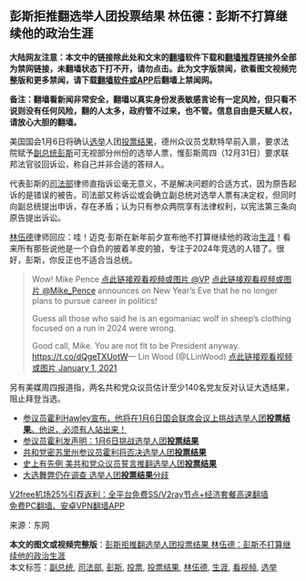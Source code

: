  <h2>彭斯拒推翻选举人团投票结果 林伍德：彭斯不打算继续他的政治生涯</h2> <p class="notice"><b>大陆网友注意：本文中的链接除此处和文末的<a href="https://github.com/bannedbook/fanqiang" >翻墙</a>软件下载和<a href="https://github.com/killgcd/justmysocks/blob/master/README.md">翻墙推荐</a>链接外全部为禁网链接，未翻墙状态下打不开，请勿点击。此为文字版禁闻，欲看图文视频完整版和更多禁闻，请下载<a href="https://github.com/bannedbook/fanqiang">翻墙软件或APP</a>后翻墙上禁闻网。</p><p>备注：翻墙看新闻非常安全，翻墙以真实身份发表敏感言论有一定风险，但只看不说则没有任何风险，翻的人太多，政府管不过来，也不管。信息自由是天赋人权，请放心大胆的翻墙。</b></p>  <div class="entry"> <p id="conimg">美国国会1月6日将确认<a href="https://www.bannedbook.org/bnews/tag/%e9%80%89%e4%b8%be/" class="st_tag internal_tag" rel="tag" title="标签 选举 下的日志">选举</a>人团<a href="https://www.bannedbook.org/bnews/tag/%E6%8A%95%E7%A5%A8%E7%BB%93%E6%9E%9C/" class="st_tag internal_tag" rel="tag" title="标签 投票结果 下的日志">投票结果</a>，德州众议员戈默特早前入禀，要求法院赋予<a href="https://www.bannedbook.org/bnews/tag/%e5%89%af%e6%80%bb%e7%bb%9f/" class="st_tag internal_tag" rel="tag" title="标签 副总统 下的日志">副总统</a><a href="https://www.bannedbook.org/bnews/tag/%e5%bd%ad%e6%96%af/" class="st_tag internal_tag" rel="tag" title="标签 彭斯 下的日志">彭斯</a>可无视部分州份的选举人票，惟彭斯周四（12月31日）要求联邦法官驳回诉讼，称自己并非合适的答辩人。</p> <p>代表彭斯的<a href="https://www.bannedbook.org/bnews/tag/%e5%8f%b8%e6%b3%95%e9%83%a8/" class="st_tag internal_tag" rel="tag" title="标签 司法部 下的日志">司法部</a>律师直指诉讼毫无意义，不是解决问题的合适方式，因为原告起诉的是错误的被告。司法部又称诉讼或会确立副总统对选举人票有决定权，但同时向副总统提出申诉，存在矛盾；认为只有参众两院享有法律权利，以宪法第三条向原告提出诉讼。</p> <p><a href="https://www.bannedbook.org/bnews/tag/%e6%9e%97%e4%bc%8d%e5%be%b7/" class="st_tag internal_tag" rel="tag" title="标签 林伍德 下的日志">林伍德</a>律师回应：哇！迈克·彭斯在新年前夕宣布他不打算继续他的政治<a href="https://www.bannedbook.org/bnews/tag/%E7%94%9F%E6%B6%AF/" class="st_tag internal_tag" rel="tag" title="标签 生涯 下的日志">生涯</a>！看来所有那些说他是一个自负的披着羊皮的狼，专注于2024年竞选的人错了。很好，彭斯，你反正也不适合当总统。</p> <blockquote><p>Wow! Mike Pence <a href="https://twitter.com/VP?ref_src=twsrc%5Etfw">点此链接观看视频或图片 @VP</a> <a href="https://twitter.com/Mike_Pence?ref_src=twsrc%5Etfw">点此链接观看视频或图片 @Mike_Pence</a> announces on New Year’s Eve that he no longer plans to pursue career in politics!</p>  <p>Guess all those who said he is an egomaniac wolf in sheep’s clothing focused on a run in 2024 were wrong.</p> <p>Good call, Mike. You are not fit to be President anyway. <a href="https://t.co/dQgeTXUotW">https://t.co/dQgeTXUotW</a>— Lin Wood (@LLinWood) <a href="https://twitter.com/LLinWood/status/1344869153266655232?ref_src=twsrc%5Etfw">点此链接观看视频或图片 January 1, 2021</a></p></blockquote> <p>另有美媒周四报道指，两名共和党众议员估计至少140名党友反对认证大选结果，阻止拜登当选。</p> <ul class='op-related-articles' title='相关阅读'> <li><a href='https://www.bannedbook.org/bnews/bannedvideo/20201231/1458509.html' target='_blank'>参议员霍利Hawley宣布，他将在1月6日国会联席会议上挑战选举人团<b>投票结果</b>。他说，必须有人站出来！</a></li> <li><a href='https://www.bannedbook.org/bnews/topimagenews/20201231/1458150.html' target='_blank'>参议员霍利发声明：1月6日挑战选举人团<b>投票结果</b></a></li> <li><a href='https://www.bannedbook.org/bnews/cnnews/20201231/1458128.html' target='_blank'>共和党密苏里州参议员霍利将否决选举人团<b>投票结果</b></a></li> <li><a href='https://www.bannedbook.org/bnews/bannedvideo/20201217/1449825.html' target='_blank'>史上有先例 美共和党众议员誓言推翻选举人团<b>投票结果</b></a></li> <li><a href='https://www.bannedbook.org/bnews/bannedvideo/20201216/1448907.html' target='_blank'>大选舞弊仍在调查 选举人团<b>投票结果</b>分歧</a></li> </ul> <p class="texttj"> <a href="https://github.com/bannedbook/fanqiang/wiki/V2ray%E6%9C%BA%E5%9C%BA" target="_blank">V2free机场25%引荐返利：全平台免费SS/V2ray节点+经济套餐高速翻墙</a><br/> <a href="https://github.com/bannedbook/fanqiang/wiki/%E7%A6%81%E9%97%BB%E7%BD%91%E5%AE%89%E5%8D%93%E7%BF%BB%E5%A2%99%E6%96%B0%E9%97%BBAPP" target="_blank">免费PC翻墙、安卓VPN翻墙APP</a></p><p> 来源：东网 </p> <a name='sharetosocial'></a>       <div><b>本文的图文或视频完整版</b>：<a href='https://www.bannedbook.org/bnews/topimagenews/20210102/1459331.html'>彭斯拒推翻选举人团投票结果 林伍德：彭斯不打算继续他的政治生涯</a></div>  </div><!--END ENTRY--> <div class="postfooter"> <div>本文标签：<a href="https://www.bannedbook.org/bnews/tag/%e5%89%af%e6%80%bb%e7%bb%9f/" rel="tag">副总统</a>, <a href="https://www.bannedbook.org/bnews/tag/%e5%8f%b8%e6%b3%95%e9%83%a8/" rel="tag">司法部</a>, <a href="https://www.bannedbook.org/bnews/tag/%e5%bd%ad%e6%96%af/" rel="tag">彭斯</a>, <a href="https://www.bannedbook.org/bnews/tag/%E6%8A%95%E7%A5%A8/" rel="tag">投票</a>, <a href="https://www.bannedbook.org/bnews/tag/%E6%8A%95%E7%A5%A8%E7%BB%93%E6%9E%9C/" rel="tag">投票结果</a>, <a href="https://www.bannedbook.org/bnews/tag/%e6%9e%97%e4%bc%8d%e5%be%b7/" rel="tag">林伍德</a>, <a href="https://www.bannedbook.org/bnews/tag/%E7%94%9F%E6%B6%AF/" rel="tag">生涯</a>, <a href="https://www.bannedbook.org/bnews/tag/%E7%9C%8B%E8%A7%86%E9%A2%91/" rel="tag">看视频</a>, <a href="https://www.bannedbook.org/bnews/tag/%e9%80%89%e4%b8%be/" rel="tag">选举</a></div>  </div><!--END POSTFOOTER--> 